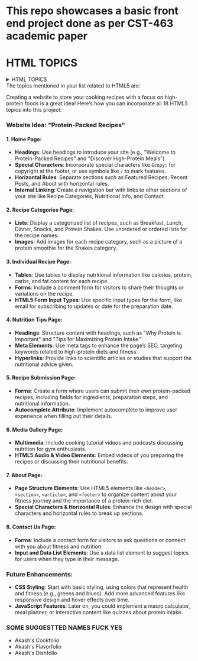 # This repo showcases a basic front end project done as per CST-463 academic paper
# HTML TOPICS
<details>
<summary>HTML TOPICS</summary>

1. Structuring & Editing an HTML5 Document
2. Fundamentals of HTML
3. Headings
4. Hyperlinks
5. Images
6. Special Characters
7. Horizontal Rules
8. Lists
9. Tables
10. Forms
11. Internal Linking
12. Meta Elements
13. HTML5 Form Input Types
14. Input and Data List Elements
15. Autocomplete Attribute
16. Page Structure Elements
17. Multimedia
18. HTML5 Audio & Video Elements
</details>
The topics mentioned in your list related to HTML5 are:


Creating a website to store your cooking recipes with a focus on high-protein foods is a great idea! Here’s how you can incorporate all 18 HTML5 topics into this project:

### Website Idea: **"Protein-Packed Recipes"**

#### **1. Home Page:**
- **Headings**: Use headings to introduce your site (e.g., "Welcome to Protein-Packed Recipes" and "Discover High-Protein Meals").
- **Special Characters**: Incorporate special characters like `&copy;` for copyright at the footer, or use symbols like `✓` to mark features.
- **Horizontal Rules**: Separate sections such as Featured Recipes, Recent Posts, and About with horizontal rules.
- **Internal Linking**: Create a navigation bar with links to other sections of your site like Recipe Categories, Nutritional Info, and Contact.

#### **2. Recipe Categories Page:**
- **Lists**: Display a categorized list of recipes, such as Breakfast, Lunch, Dinner, Snacks, and Protein Shakes. Use unordered or ordered lists for the recipe names.
- **Images**: Add images for each recipe category, such as a picture of a protein smoothie for the Shakes category.

#### **3. Individual Recipe Page:**
- **Tables**: Use tables to display nutritional information like calories, protein, carbs, and fat content for each recipe.
- **Forms**: Include a comment form for visitors to share their thoughts or variations on the recipe.
- **HTML5 Form Input Types**: Use specific input types for the form, like email for subscribing to updates or date for the preparation date.

#### **4. Nutrition Tips Page:**
- **Headings**: Structure content with headings, such as "Why Protein is Important" and "Tips for Maximizing Protein Intake."
- **Meta Elements**: Use meta tags to enhance the page’s SEO, targeting keywords related to high-protein diets and fitness.
- **Hyperlinks**: Provide links to scientific articles or studies that support the nutritional advice given.

#### **5. Recipe Submission Page:**
- **Forms**: Create a form where users can submit their own protein-packed recipes, including fields for ingredients, preparation steps, and nutritional information.
- **Autocomplete Attribute**: Implement autocomplete to improve user experience when filling out their details.

#### **6. Media Gallery Page:**
- **Multimedia**: Include cooking tutorial videos and podcasts discussing nutrition for gym enthusiasts.
- **HTML5 Audio & Video Elements**: Embed videos of you preparing the recipes or discussing their nutritional benefits.

#### **7. About Page:**
- **Page Structure Elements**: Use HTML5 elements like `<header>`, `<section>`, `<article>`, and `<footer>` to organize content about your fitness journey and the importance of a protein-rich diet.
- **Special Characters & Horizontal Rules**: Enhance the design with special characters and horizontal rules to break up sections.

#### **8. Contact Us Page:**
- **Forms**: Include a contact form for visitors to ask questions or connect with you about fitness and nutrition.
- **Input and Data List Elements**: Use a data list element to suggest topics for users when they type in their message.

### Future Enhancements:
- **CSS Styling**: Start with basic styling, using colors that represent health and fitness (e.g., greens and blues). Add more advanced features like responsive design and hover effects over time.
- **JavaScript Features**: Later on, you could implement a macro calculator, meal planner, or interactive content like quizzes about protein intake.


 ### SOME SUGGESTTED NAMES FUCK YES
 - Akash's Cookfolio
 - Akash's Flavorfolio
 - Akash's Dishfolio